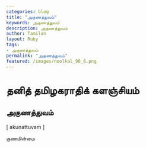 ```yaml
---  
categories: blog  
title: "அகுணத்துவம்"
keywords: அகுணத்துவம்  
description: அகுணத்துவம்
author: Tamilan  
layout: Ruby  
tags:     
- அகுணத்துவம்
permalink: "அகுணத்துவம்"  
featured: /images/noolkal_96_6.png  
--- 
```

# தனித் தமிழகராதிக் களஞ்சியம்
## அகுணத்துவம்

[ akuṇattuvam ]  
  
குணமின்மை